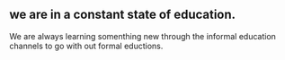 ## we are in a constant state of education. 

We are always learning somenthing new through the informal education channels to go with out formal eductions. 